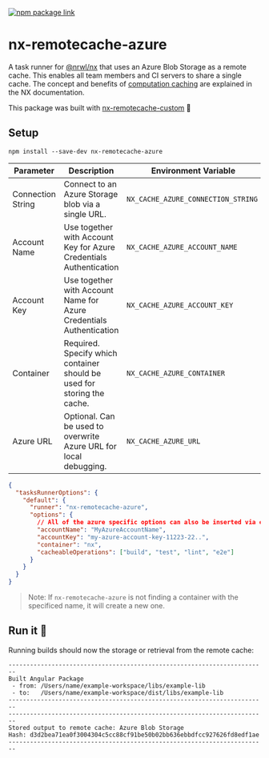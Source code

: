 [![npm package link](https://img.shields.io/npm/v/nx-remotecache-azure)](https://www.npmjs.com/package/nx-remotecache-azure)

# nx-remotecache-azure

A task runner for [@nrwl/nx](https://nx.dev/react) that uses an Azure Blob Storage as a remote cache. This enables all team members and CI servers to share a single cache. The concept and benefits of [computation caching](https://nx.dev/angular/guides/computation-caching) are explained in the NX documentation.

This package was built with [nx-remotecache-custom](https://www.npmjs.com/package/nx-remotecache-azure) 🙌

## Setup

```
npm install --save-dev nx-remotecache-azure
```

| Parameter         | Description                                                             |  Environment Variable              | `nx.json`          |
| ----------------- | ----------------------------------------------------------------------- | ---------------------------------- | ------------------ |
| Connection String | Connect to an Azure Storage blob via a single URL.                      | `NX_CACHE_AZURE_CONNECTION_STRING` | `connectionString` |
| Account Name      | Use together with Account Key for Azure Credentials Authentication      | `NX_CACHE_AZURE_ACCOUNT_NAME`      | `accountName`      |
| Account Key       | Use together with Account Name for Azure Credentials Authentication     | `NX_CACHE_AZURE_ACCOUNT_KEY`       | `accountKey`       |
| Container         | Required. Specify which container should be used for storing the cache. | `NX_CACHE_AZURE_CONTAINER`         | `container`        |
| Azure URL         | Optional. Can be used to overwrite Azure URL for local debugging.       | `NX_CACHE_AZURE_URL`               | `azureUrl`         |

```json
{
  "tasksRunnerOptions": {
    "default": {
      "runner": "nx-remotecache-azure",
      "options": {
        // All of the azure specific options can also be inserted via environment variables! ⬆️
        "accountName": "MyAzureAccountName",
        "accountKey": "my-azure-account-key-11223-22..",
        "container": "nx",
        "cacheableOperations": ["build", "test", "lint", "e2e"]
      }
    }
  }
}
```

> Note: If `nx-remotecache-azure` is not finding a container with the specificed name, it will create a new one.

## Run it 🚀

Running builds should now the storage or retrieval from the remote cache:

```
------------------------------------------------------------------------
Built Angular Package
 - from: /Users/name/example-workspace/libs/example-lib
 - to:   /Users/name/example-workspace/dist/libs/example-lib
------------------------------------------------------------------------
------------------------------------------------------------------------
Stored output to remote cache: Azure Blob Storage
Hash: d3d2bea71ea0f3004304c5cc88cf91be50b02bb636ebbdfcc927626fd8edf1ae
------------------------------------------------------------------------
```
